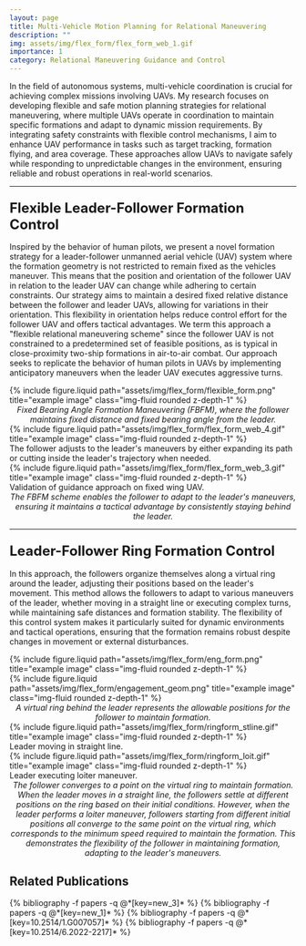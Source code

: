```yaml
---
layout: page
title: Multi-Vehicle Motion Planning for Relational Maneuvering
description: ""
img: assets/img/flex_form/flex_form_web_1.gif
importance: 1
category: Relational Maneuvering Guidance and Control
---
```


In the field of autonomous systems, multi-vehicle coordination is crucial for achieving complex missions involving UAVs. My research focuses on developing flexible and safe motion planning strategies for relational maneuvering, where multiple UAVs operate in coordination to maintain specific formations and adapt to dynamic mission requirements. By integrating safety constraints with flexible control mechanisms, I aim to enhance UAV performance in tasks such as target tracking, formation flying, and area coverage. These approaches allow UAVs to navigate safely while responding to unpredictable changes in the environment, ensuring reliable and robust operations in real-world scenarios.

<hr> <!-- Adding a line to separate sections -->

### <span style="font-weight: bold; font-size: 24px;">Flexible Leader-Follower Formation Control</span>

Inspired by the behavior of human pilots, we present a novel formation strategy for a leader-follower unmanned aerial vehicle (UAV) system where the formation geometry is not restricted to remain fixed as the vehicles maneuver. This means that the position and orientation of the follower UAV in relation to the leader UAV can change while adhering to certain constraints. Our strategy aims to maintain a desired fixed relative distance between the follower and leader UAVs, allowing for variations in their orientation. This flexibility in orientation helps reduce control effort for the follower UAV and offers tactical advantages. We term this approach a "flexible relational maneuvering scheme" since the follower UAV is not constrained to a predetermined set of feasible positions, as is typical in close-proximity two-ship formations in air-to-air combat. Our approach seeks to replicate the behavior of human pilots in UAVs by implementing anticipatory maneuvers when the leader UAV executes aggressive turns.

<div class="row justify-content-sm-center">
    <div class="col-sm-8 mt-3 mt-md-0">
        {% include figure.liquid path="assets/img/flex_form/flexible_form.png" title="example image" class="img-fluid rounded z-depth-1" %}
    </div>
</div>
<div class="caption" style="font-style: italic; font-size: 14px; text-align: center;">
    Fixed Bearing Angle Formation Maneuvering (FBFM), where the follower maintains fixed distance and fixed bearing angle from the leader.
</div>

<div class="row justify-content-sm-center">
    <div class="col-sm-6 mt-3 mt-md-0">
        {% include figure.liquid path="assets/img/flex_form/flex_form_web_4.gif" title="example image" class="img-fluid rounded z-depth-1" %}
        <div class="caption">
            The follower adjusts to the leader's maneuvers by either expanding its path or cutting inside the leader's trajectory when needed.
        </div>
    </div>
    <div class="col-sm-6 mt-3 mt-md-0">
        {% include figure.liquid path="assets/img/flex_form/flex_form_web_3.gif" title="example image" class="img-fluid rounded z-depth-1" %}
        <div class="caption">
            Validation of guidance approach on fixed wing UAV.
        </div>
    </div>
</div>
<div class="caption" style="font-style: italic; font-size: 14px; text-align: center;">
    The FBFM scheme enables the follower to adapt to the leader's maneuvers, ensuring it maintains a tactical advantage by consistently staying behind the leader.
</div>

<hr> <!-- Adding a line to separate sections -->

### <span style="font-weight: bold; font-size: 24px;">Leader-Follower Ring Formation Control</span>

In this approach, the followers organize themselves along a virtual ring around the leader, adjusting their positions based on the leader's movement. This method allows the followers to adapt to various maneuvers of the leader, whether moving in a straight line or executing complex turns, while maintaining safe distances and formation stability. The flexibility of this control system makes it particularly suited for dynamic environments and tactical operations, ensuring that the formation remains robust despite changes in movement or external disturbances.

<div class="row justify-content-sm-center">
    <div class="col-sm-6 mt-3 mt-md-0">
        {% include figure.liquid path="assets/img/flex_form/eng_form.png" title="example image" class="img-fluid rounded z-depth-1" %}
    </div>
    <div class="col-sm-6 mt-3 mt-md-0">
        {% include figure.liquid path="assets/img/flex_form/engagement_geom.png" title="example image" class="img-fluid rounded z-depth-1" %}
    </div>
</div>
<div class="caption" style="font-style: italic; font-size: 14px; text-align: center;">
    A virtual ring behind the leader represents the allowable positions for the follower to maintain formation.
</div>

<div class="row justify-content-sm-center">
    <div class="col-sm-6 mt-3 mt-md-0">
        {% include figure.liquid path="assets/img/flex_form/ringform_stline.gif" title="example image" class="img-fluid rounded z-depth-1" %}
        <div class="caption">
            Leader moving in straight line.
        </div>
    </div>
    <div class="col-sm-6 mt-3 mt-md-0">
        {% include figure.liquid path="assets/img/flex_form/ringform_loit.gif" title="example image" class="img-fluid rounded z-depth-1" %}
        <div class="caption">
            Leader executing loiter maneuver.
        </div>
    </div>
</div>
<div class="caption" style="font-style: italic; font-size: 14px; text-align: center;">
    The follower converges to a point on the virtual ring to maintain formation. When the leader moves in a straight line, the followers settle at different positions on the ring based on their initial conditions. However, when the leader performs a loiter maneuver, followers starting from different initial positions all converge to the same point on the virtual ring, which corresponds to the minimum speed required to maintain the formation. This demonstrates the flexibility of the follower in maintaining formation, adapting to the leader's maneuvers.
</div>

## Related Publications

<div class="publications">
  {% bibliography -f papers -q @*[key=new_3]* %}
  {% bibliography -f papers -q @*[key=new_1]* %}
  {% bibliography -f papers -q @*[key=10.2514/1.G007057]* %}
  {% bibliography -f papers -q @*[key=10.2514/6.2022-2217]* %}
</div>
